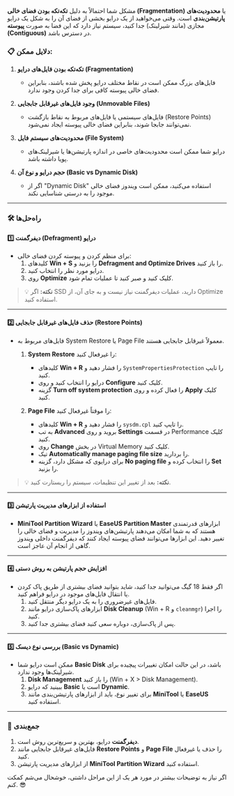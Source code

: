 مشکل شما احتمالاً به دلیل **تکه‌تکه بودن فضای خالی (Fragmentation)** یا **محدودیت‌های پارتیشن‌بندی** است. وقتی می‌خواهید از یک درایو بخشی از فضای آن را به شکل یک درایو مجازی (مانند شیرلینک) جدا کنید، سیستم نیاز دارد که این فضا به صورت **پیوسته (Contiguous)** در دسترس باشد.

### 📋 **دلایل ممکن:**
1. **تکه‌تکه بودن فایل‌های درایو (Fragmentation)**
   - فایل‌های بزرگ ممکن است در نقاط مختلف درایو پخش شده باشند، بنابراین فضای خالی پیوسته کافی برای جدا کردن وجود ندارد.
   
2. **وجود فایل‌های غیرقابل جابجایی (Unmovable Files)**
   - فایل‌های سیستمی یا فایل‌های مربوط به نقاط بازگشت (Restore Points) نمی‌توانند جابجا شوند، بنابراین فضای خالی پیوسته ایجاد نمی‌شود.

3. **محدودیت‌های سیستم فایل (File System)**
   - درایو شما ممکن است محدودیت‌های خاصی در اندازه پارتیشن‌ها یا شیرلینک‌های پویا داشته باشد.

4. **حجم درایو و نوع آن (Basic vs Dynamic Disk)**
   - اگر از "Dynamic Disk" استفاده می‌کنید، ممکن است ویندوز فضای خالی موجود را به درستی شناسایی نکند.

---

### 🛠️ **راه‌حل‌ها**

#### 1️⃣ **دیفرگمنت (Defragment) درایو**
  - برای منظم کردن و پیوسته کردن فضای خالی:
    1. کلید‌های **Win + S** را بزنید و **Defragment and Optimize Drives** را باز کنید.
    2. درایو مورد نظر را انتخاب کنید.
    3. روی **Optimize** کلیک کنید و صبر کنید تا عملیات تمام شود.

> 💡 **نکته:** اگر SSD دارید، عملیات دیفرگمنت نیاز نیست و به جای آن، از Optimize استفاده کنید.

---

#### 2️⃣ **حذف فایل‌های غیرقابل جابجایی (Restore Points)**
  - فایل‌های مربوط به System Restore یا Page File معمولاً غیرقابل جابجایی هستند.
    1. **System Restore** را غیرفعال کنید:
       - کلیدهای **Win + R** را فشار دهید و `SystemPropertiesProtection` را تایپ کنید.
       - درایو را انتخاب کنید و روی **Configure** کلیک کنید.
       - گزینه **Turn off system protection** را فعال کرده و روی **Apply** کلیک کنید.
       
    2. **Page File** را موقتاً غیرفعال کنید:
       - کلید‌های **Win + R** را فشار دهید و `sysdm.cpl` را تایپ کنید.
       - به تب **Advanced** بروید و روی **Settings** در قسمت Performance کلیک کنید.
       - روی **Change** در بخش Virtual Memory کلیک کنید.
       - تیک **Automatically manage paging file size** را بردارید.
       - برای درایوی که مشکل دارد، گزینه **No paging file** را انتخاب کرده و **Set** را بزنید.

> 💡 **نکته:** بعد از تغییر این تنظیمات، سیستم را ریستارت کنید.

---

#### 3️⃣ **استفاده از ابزارهای مدیریت پارتیشن**
  - **MiniTool Partition Wizard** یا **EaseUS Partition Master** ابزارهای قدرتمندی هستند که به شما امکان می‌دهند پارتیشن‌های ویندوز را مدیریت و فضای خالی را تغییر دهید. این ابزارها می‌توانند فضای پیوسته ایجاد کنند که دیفرگمنت داخلی ویندوز گاهی از انجام آن عاجز است.
  
---

#### 4️⃣ **افزایش حجم پارتیشن به روش دستی**
  - اگر فقط 18 گیگ می‌توانید جدا کنید، شاید بتوانید فضای بیشتری از طریق پاک کردن یا انتقال فایل‌های موجود در درایو فراهم کنید.
    1. فایل‌های غیرضروری را به یک درایو دیگر منتقل کنید.
    2. ابزارهای پاک‌سازی درایو مانند **Disk Cleanup** (Win + R و `cleanmgr`) را اجرا کنید.
    3. پس از پاک‌سازی، دوباره سعی کنید فضای بیشتری جدا کنید.

---

#### 5️⃣ **بررسی نوع دیسک (Basic vs Dynamic)**
  - ممکن است درایو شما **Basic Disk** باشد، در این حالت امکان تغییرات پیچیده برای شیرلینک‌ها وجود ندارد.
    1. **Disk Management** را باز کنید (Win + X > Disk Management).
    2. ببینید که درایو **Basic** است یا **Dynamic**. 
    3. برای تغییر نوع، باید از ابزارهای پارتیشن‌بندی مانند **MiniTool** یا **EaseUS** استفاده کنید.

---

### 🧐 **جمع‌بندی**
1. **دیفرگمنت** درایو، بهترین و سریع‌ترین روش است.
2. فایل‌های غیرقابل جابجایی مانند **Restore Points** و **Page File** را حذف یا غیرفعال کنید.
3. از ابزارهای مدیریت پارتیشن **MiniTool Partition Wizard** استفاده کنید.

اگر نیاز به توضیحات بیشتر در مورد هر یک از این مراحل داشتی، خوشحال می‌شم کمکت کنم. 😎
